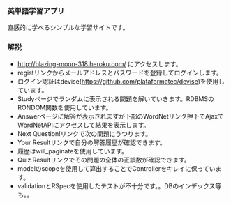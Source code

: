 ### 英単語学習アプリ
直感的に学べるシンプルな学習サイトです。

### 解説 
* http://blazing-moon-318.heroku.com/ にアクセスします。
* registリンクからメールアドレスとパスワードを登録してログインします。
* ログイン認証はdevise(https://github.com/plataformatec/devise)を使用しています。
* Studyページでランダムに表示される問題を解いていきます。RDBMSのRONDOM関数を使用しています。
* Answerページに解答が表示されますが下部のWordNetリンク押下でAjaxでWordNetAPIにアクセスして結果を表示します。
* Next Question!リンクで次の問題にうつります。
* Your Resultリンクで自分の解答履歴が確認できます。
* 履歴はwill_paginateを使用しています。
* Quiz Resultリンクでその問題の全体の正誤数が確認できます。
* modelのscopeを使用して算出することでControllerをキレイに保っています。
* validationとRSpecを使用したテストが不十分です。。DBのインデックス等も。。
